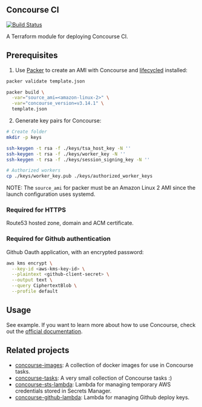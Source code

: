 ## Concourse CI

[![Build Status](https://travis-ci.com/telia-oss/terraform-aws-concourse.svg?branch=master)](https://travis-ci.com/telia-oss/terraform-aws-concourse)

A Terraform module for deploying Concourse CI.

## Prerequisites

1. Use [Packer](https://www.packer.io/) to create an AMI with Concourse and [lifecycled](https://github.com/buildkite/lifecycled) installed:

```bash
packer validate template.json

packer build \
  -var="source_ami=<amazon-linux-2>" \
  -var="concourse_version=v3.14.1" \
  template.json
```

2. Generate key pairs for Concourse:

```bash
# Create folder
mkdir -p keys

ssh-keygen -t rsa -f ./keys/tsa_host_key -N ''
ssh-keygen -t rsa -f ./keys/worker_key -N ''
ssh-keygen -t rsa -f ./keys/session_signing_key -N ''

# Authorized workers
cp ./keys/worker_key.pub ./keys/authorized_worker_keys
```


NOTE: The `source_ami` for packer must be an Amazon Linux 2 AMI since the launch configuration uses systemd.

### Required for HTTPS

Route53 hosted zone, domain and ACM certificate.

### Required for Github authentication

Github Oauth application, with an encrypted password:

```bash
aws kms encrypt \
  --key-id <aws-kms-key-id> \
  --plaintext <github-client-secret> \
  --output text \
  --query CiphertextBlob \
  --profile default
```

## Usage

See example. If you want to learn more about how to use Concourse,
check out the [official documentation](https://concourse-ci.org).

## Related projects

- [concourse-images](https://github.com/telia-oss/concourse-images): A collection of docker images for use in Concourse tasks.
- [concourse-tasks](https://github.com/telia-oss/concourse-tasks): A very small collection of Concourse tasks :)
- [concourse-sts-lambda](https://github.com/telia-oss/concourse-sts-lambda): Lambda for managing temporary AWS credentials stored in Secrets Manager.
- [concourse-github-lambda](https://github.com/telia-oss/concourse-github-lambda): Lambda for managing Github deploy keys.
